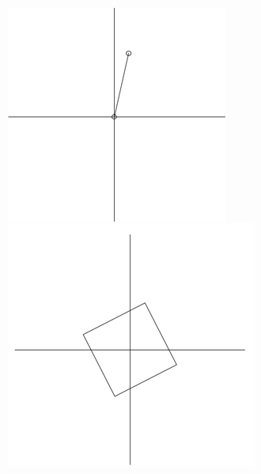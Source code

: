 ![S](https://github.com/Tomi-1997/CS-2ndYear/blob/main/vectorRotation/vectorRotation.gif)
![S](https://github.com/Tomi-1997/CS-2ndYear/blob/main/vectorRotation/SqrRotation.gif)
